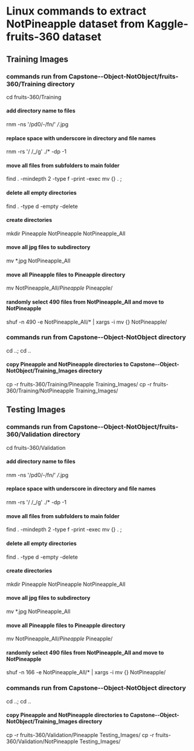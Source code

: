 # Linux commands to extract NotPineapple dataset from Kaggle-fruits-360 dataset


## Training Images

### commands run from Capstone--Object-NotObject/fruits-360/Training directory
cd fruits-360/Training

#### add directory name to files
rnm -ns '/pd0/-/fn/' */*.jpg

#### replace space with underscore in directory and file names
rnm -rs '/ /_/g' ./* -dp -1

#### move all files from subfolders to main folder
find . -mindepth 2 -type f -print -exec mv {} . \;

#### delete all empty directories
find . -type d -empty -delete

#### create directories
mkdir Pineapple NotPineapple NotPineapple_All

#### move all jpg files to subdirectory
mv *.jpg NotPineapple_All

#### move all Pineapple files to Pineapple directory
mv NotPineapple_All/*Pineapple* Pineapple/

#### randomly select 490 files from NotPineapple_All and move to NotPineapple
shuf -n 490 -e NotPineapple_All/* | xargs -i mv {} NotPineapple/



### commands run from Capstone--Object-NotObject directory
cd ..; cd ..

#### copy Pineapple and NotPineapple directories to Capstone--Object-NotObject/Training_Images directory
cp -r fruits-360/Training/Pineapple Training_Images/
cp -r fruits-360/Training/NotPineapple Training_Images/








## Testing Images

### commands run from Capstone--Object-NotObject/fruits-360/Validation directory
cd fruits-360/Validation

#### add directory name to files
rnm -ns '/pd0/-/fn/' */*.jpg

#### replace space with underscore in directory and file names
rnm -rs '/ /_/g' ./* -dp -1

#### move all files from subfolders to main folder
find . -mindepth 2 -type f -print -exec mv {} . \;

#### delete all empty directories
find . -type d -empty -delete

#### create directories
mkdir Pineapple NotPineapple NotPineapple_All

#### move all jpg files to subdirectory
mv *.jpg NotPineapple_All

#### move all Pineapple files to Pineapple directory
mv NotPineapple_All/*Pineapple* Pineapple/

#### randomly select 490 files from NotPineapple_All and move to NotPineapple
shuf -n 166 -e NotPineapple_All/* | xargs -i mv {} NotPineapple/



### commands run from Capstone--Object-NotObject directory
cd ..; cd ..

#### copy Pineapple and NotPineapple directories to Capstone--Object-NotObject/Training_Images directory
cp -r fruits-360/Validation/Pineapple Testing_Images/
cp -r fruits-360/Validation/NotPineapple Testing_Images/

